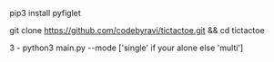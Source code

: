 pip3 install pyfiglet

git clone https://github.com/codebyravi/tictactoe.git && cd tictactoe

3 - python3 main.py --mode ['single' if your alone else 'multi']
